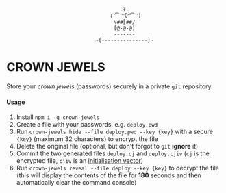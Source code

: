                                          -̆̆̆+-
                                      (͠ ͡ ^̆̆̆̆̆̆O^͡ ͠ )
                                       \##║##/
                                       [@-@-@]
                                       -------
                                 ~{---------------}~
# CROWN JEWELS
Store your _crown jewels_ (passwords) securely in a private `git` repository.

#### Usage
1. Install `npm i -g crown-jewels`
2. Create a file with your passwords, e.g. `deploy.pwd`
3. Run `crown-jewels hide --file deploy.pwd --key {key}` with a secure `{key}` (maximum 32 characters) to encrypt the file
4. Delete the original file (optional, but don't forgot to `git` __ignore__ it)
5. Commit the two generated files `deploy.cj` and `deploy.cjiv` (`cj` is the encrypted file, `cjiv` is an [initialisation vector](https://en.wikipedia.org/wiki/Initialization_vector))
6. Run `crown-jewels reveal --file deploy --key {key}` to decrypt the file (this will display the contents of the file for __180__ seconds and then automatically clear the command console)